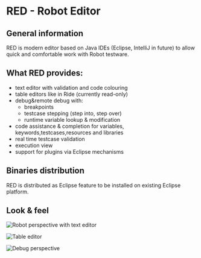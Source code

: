 # RED - Robot Editor
## General information 

RED is modern editor based on Java IDEs (Eclipse, IntelliJ in future) to allow quick and comfortable work with Robot testware. 

## What RED provides:
* text editor with validation and code colouring
* table editors like in Ride (currently read-only)
* debug&remote debug with:
	* breakpoints
	* testcase stepping (step into, step over)
	* runtime variable lookup & modification
* code assistance & completion for variables, keywords,testcases,resources and libraries
* real time testcase validation
* execution view
* support for plugins via Eclipse mechanisms

## Binaries distribution
RED is distributed as Eclipse feature to be installed on existing Eclipse platform. 

## Look & feel
![](https://github.com/nokia/RED/blob/master/doc/img/red_overview_source_1.png "Robot perspective with text editor")

![](https://github.com/nokia/RED/blob/master/doc/img/red_testcases_table.png "Table editor")

![](https://github.com/nokia/RED/blob/master/doc/img/red_overview_debug.png "Debug perspective")





